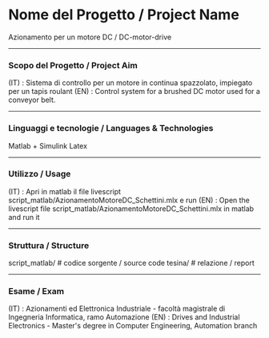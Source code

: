 # Nome del Progetto / Project Name

Azionamento per un motore DC / DC-motor-drive

---

### Scopo del Progetto / Project Aim

(IT) : Sistema di controllo per un motore in continua spazzolato, impiegato per un tapis roulant 
(EN) : Control system for a brushed DC motor used for a conveyor belt.

---

### Linguaggi e tecnologie / Languages & Technologies

Matlab + Simulink
Latex

---

### Utilizzo / Usage

(IT) : Apri in matlab il file livescript script_matlab/AzionamentoMotoreDC_Schettini.mlx e run
(EN) : Open the livescript file script_matlab/AzionamentoMotoreDC_Schettini.mlx in matlab and run it

---

### Struttura / Structure

script_matlab/    # codice sorgente / source code
tesina/           # relazione / report

---

### Esame / Exam

(IT) : Azionamenti ed Elettronica Industriale - facoltà magistrale di Ingegneria Informatica, ramo Automazione
(EN) : Drives and Industrial Electronics - Master's degree in Computer Engineering, Automation branch
